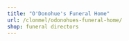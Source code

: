 ```yaml
---
title: "O'Donohue's Funeral Home"
url: /clonmel/odonohues-funeral-home/
shop: funeral directors
---
```

